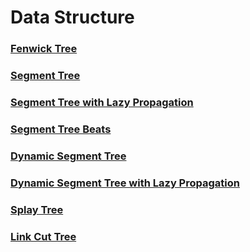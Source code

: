 # Data Structure

### [Fenwick Tree](./fenwick_tree)
### [Segment Tree](./segment_tree)
### [Segment Tree with Lazy Propagation](.segment_tree_with_lazy_propagation)
### [Segment Tree Beats](./segment_tree_beats)
### [Dynamic Segment Tree](./dynamic_segment_tree)
### [Dynamic Segment Tree with Lazy Propagation](./dynamic_segment_tree_with_lazy_propagation)
### [Splay Tree](./splay_tree)
### [Link Cut Tree](./link_cut_tree)
